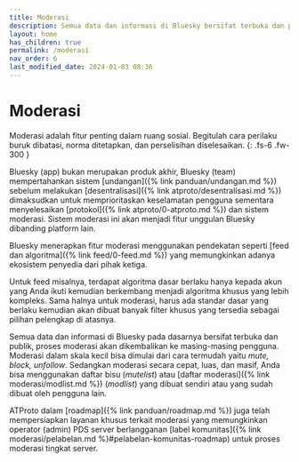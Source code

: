 ```yaml
---
title: Moderasi
description: Semua data dan informasi di Bluesky bersifat terbuka dan publik. Moderasi akan dikembalikan ke masing-masing pengguna.
layout: home
has_children: true
permalink: /moderasi
nav_order: 6
last_modified_date: 2024-01-03 08:36
---
```


# Moderasi
Moderasi adalah fitur penting dalam ruang sosial. Begitulah cara perilaku buruk dibatasi, norma ditetapkan, dan perselisihan diselesaikan.
{: .fs-6 .fw-300 }

Bluesky (app) bukan merupakan produk akhir, Bluesky (team) mempertahankan sistem [undangan]({% link panduan/undangan.md %}) sebelum melakukan [desentralisasi]({% link atproto/desentralisasi.md %}) dimaksudkan untuk memprioritaskan keselamatan pengguna sementara menyelesaikan [protokol]({% link atproto/0-atproto.md %}) dan sistem moderasi. Sistem moderasi ini akan menjadi fitur unggulan Bluesky dibanding platform lain.

Bluesky menerapkan fitur moderasi menggunakan pendekatan seperti [feed dan algoritma]({% link feed/0-feed.md %}) yang memungkinkan adanya ekosistem penyedia dari pihak ketiga.

Untuk feed misalnya, terdapat algoritma dasar berlaku hanya kepada akun yang Anda ikuti kemudian berkembang menjadi algoritma khusus yang lebih kompleks. Sama halnya untuk moderasi, harus ada standar dasar yang berlaku kemudian akan dibuat banyak filter khusus yang tersedia sebagai pilihan pelengkap di atasnya.

Semua data dan informasi di Bluesky pada dasarnya bersifat terbuka dan publik, proses moderasi akan dikembalikan ke masing-masing pengguna. Moderasi dalam skala kecil bisa dimulai dari cara termudah yaitu *mute, block, unfollow*. Sedangkan moderasi secara cepat, luas, dan masif, Anda bisa menggunakan daftar bisu (*mutelist*) atau [daftar moderasi]({% link moderasi/modlist.md %}) (*modlist*) yang dibuat sendiri atau yang sudah dibuat oleh pengguna lain.

ATProto dalam [roadmap]({% link panduan/roadmap.md %}) juga telah mempersiapkan layanan khusus terkait moderasi yang memungkinkan operator (admin) PDS server berlangganan [label komunitas]({% link moderasi/pelabelan.md %}#pelabelan-komunitas-roadmap) untuk proses moderasi tingkat server.